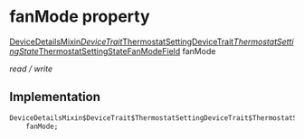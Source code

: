 


# fanMode property






[DeviceDetailsMixin$DeviceTrait$ThermostatSettingDeviceTrait$ThermostatSettingState$ThermostatSettingStateFanModeField](../../package-yonomi_sdk_dart_graphql_devices_device_query.graphql/DeviceDetailsMixin$DeviceTrait$ThermostatSettingDeviceTrait$ThermostatSettingState$ThermostatSettingStateFanModeField-class.md) fanMode
  
_read / write_






## Implementation

```dart
DeviceDetailsMixin$DeviceTrait$ThermostatSettingDeviceTrait$ThermostatSettingState$ThermostatSettingStateFanModeField
    fanMode;


```







